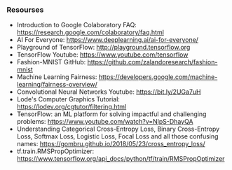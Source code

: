 ### Resourses

- Introduction to Google Colaboratory FAQ: https://research.google.com/colaboratory/faq.html
- AI For Everyone: https://www.deeplearning.ai/ai-for-everyone/
- Playground of TensorFlow: http://playground.tensorflow.org
- TensorFlow Youtube: https://www.youtube.com/tensorflow
- Fashion-MNIST GitHub: https://github.com/zalandoresearch/fashion-mnist
-  Machine Learning Fairness: https://developers.google.com/machine-learning/fairness-overview/
- Convolutional Neural Networks Youtube: https://bit.ly/2UGa7uH
- Lode's Computer Graphics Tutorial: https://lodev.org/cgtutor/filtering.html
- TensorFlow: an ML platform for solving impactful and challenging problems: https://www.youtube.com/watch?v=NlpS-DhayQA
- Understanding Categorical Cross-Entropy Loss, Binary Cross-Entropy Loss, Softmax Loss, Logistic Loss, Focal Loss and all those confusing names: https://gombru.github.io/2018/05/23/cross_entropy_loss/
- tf.train.RMSPropOptimizer: https://www.tensorflow.org/api_docs/python/tf/train/RMSPropOptimizer